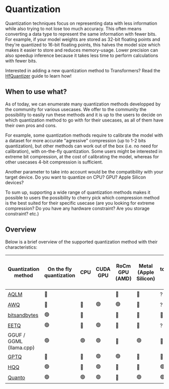 <!--Copyright 2023 The HuggingFace Team. All rights reserved.

Licensed under the Apache License, Version 2.0 (the "License"); you may not use this file except in compliance with
the License. You may obtain a copy of the License at

http://www.apache.org/licenses/LICENSE-2.0

Unless required by applicable law or agreed to in writing, software distributed under the License is distributed on
an "AS IS" BASIS, WITHOUT WARRANTIES OR CONDITIONS OF ANY KIND, either express or implied. See the License for the
specific language governing permissions and limitations under the License.

⚠️ Note that this file is in Markdown but contain specific syntax for our doc-builder (similar to MDX) that may not be
rendered properly in your Markdown viewer.

-->

# Quantization

Quantization techniques focus on representing data with less information while also trying to not lose too much accuracy. This often means converting a data type to represent the same information with fewer bits. For example, if your model weights are stored as 32-bit floating points and they're quantized to 16-bit floating points, this halves the model size which makes it easier to store and reduces memory-usage. Lower precision can also speedup inference because it takes less time to perform calculations with fewer bits.

<Tip>

Interested in adding a new quantization method to Transformers? Read the [HfQuantizer](./contribute) guide to learn how!

</Tip>

## When to use what?

As of today, we can enumerate many quantization methods developped by the community for various usecases. We offer to the community the possibility to easily run these methods and it is up to the users to decide on which quantization method to go with for their usecases, as all of them have their own pros and cons. 

For example, some quantization methods require to calibrate the model with a dataset for more accurate "agressive" compression (up to 1-2 bits quantization), but other methods can work out of the box (i.e. no need for calibration), with on-the-fly quantization. Some users might be interested in extreme bit compression, at the cost of calibrating the model, whereas for other usecases 4-bit compression is sufficient.

Another parameter to take into account would be the compatibility with your target device. Do you want to quantize on CPU? GPU? Apple Silicon devices? 

To sum up, supporting a wide range of quantization methods makes it possible to users the possibility to cherry pick which compression method is the best suited for their specific usecase (are you looking for extreme compression? Do you have any hardware constraint? Are you storage constraint? etc.)

## Overview

Below is a brief overview of the supported quantization method with their characteristics:

| Quantization method                 | On the fly quantization | CPU | CUDA GPU | RoCm GPU (AMD) | Metal (Apple Silicon) | torch.compile() support | Number of bits | Supports fine-tuning (through PEFT) | Serializable | 🤗 transformers support | Link to library                             |
|-------------------------------------|-------------------------|-----|----------|----------------|-----------------------|-------------------------|----------------|-------------------------------------|--------------|------------------------|---------------------------------------------|
| [AQLM](./aqlm)                                | 🔴                       |     |          | 🔴              | 🔴                     | ?                       | 1 / 2          | 🟢                                   | 🟢            | 🟢                      | https://github.com/Vahe1994/AQLM            |
| [AWQ](./awq) | 🔴                       | 🔴   | 🟢        | 🟢              | 🔴                     | ?                       | 4              | 🟢                                   | 🟢            | 🟢                      | https://github.com/casper-hansen/AutoAWQ    |
| [bitsandbytes](./bitsandbytes)                        | 🟢                       | 🔴   |          | 🔴              | 🔴                     | 🔴                       | 4 / 8          | 🟢                                   | 🟢            | 🟢                      | https://github.com/TimDettmers/bitsandbytes |
| [EETQ](./eetq)                                | 🟢                       | 🔴   | 🟢        | 🔴              | 🔴                     | ?                       | 8              | 🟢                                   | 🟢            | 🟢                      | https://github.com/NetEase-FuXi/EETQ        |
| GGUF / GGML (llama.cpp)             | 🟢                       | 🟢   | 🟢        | 🔴              | 🟢                     | 🔴                       | 1 - 8          | 🔴                                   | 🟢            | [See GGUF section](../gguf)                      | https://github.com/ggerganov/llama.cpp      |
| [GPTQ](./gptq)                                | 🔴                       | 🔴   | 🟢        | 🟢              | 🔴                     | 🔴                       | 4 / 8          | 🟢                                   | 🟢            | 🟢                      | https://github.com/AutoGPTQ/AutoGPTQ        |
| [HQQ](./hqq)                                 | 🟢                       | 🔴   | 🟢        | 🔴              | 🔴                     | 🟢                       | 1 - 8          | 🟢                                   | 🔴            | 🟢                      | https://github.com/mobiusml/hqq/            |
| [Quanto](./quanto)                              | 🟢                       | 🟢   | 🟢        | 🔴              | 🟢                     | 🟢                       | 2 / 4 / 8      | 🔴                                   | 🔴            | 🟢                      | https://github.com/huggingface/quanto       |

